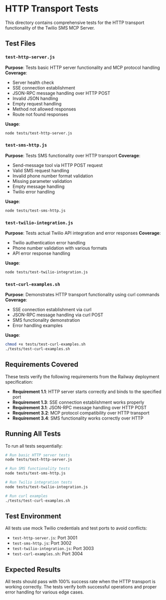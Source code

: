 # HTTP Transport Tests

This directory contains comprehensive tests for the HTTP transport functionality of the Twilio SMS MCP Server.

## Test Files

### `test-http-server.js`
**Purpose**: Tests basic HTTP server functionality and MCP protocol handling
**Coverage**:
- Server health check
- SSE connection establishment 
- JSON-RPC message handling over HTTP POST
- Invalid JSON handling
- Empty request handling
- Method not allowed responses
- Route not found responses

**Usage**:
```bash
node tests/test-http-server.js
```

### `test-sms-http.js`
**Purpose**: Tests SMS functionality over HTTP transport
**Coverage**:
- Send-message tool via HTTP POST request
- Valid SMS request handling
- Invalid phone number format validation
- Missing parameter validation
- Empty message handling
- Twilio error handling

**Usage**:
```bash
node tests/test-sms-http.js
```

### `test-twilio-integration.js`
**Purpose**: Tests actual Twilio API integration and error responses
**Coverage**:
- Twilio authentication error handling
- Phone number validation with various formats
- API error response handling

**Usage**:
```bash
node tests/test-twilio-integration.js
```

### `test-curl-examples.sh`
**Purpose**: Demonstrates HTTP transport functionality using curl commands
**Coverage**:
- SSE connection establishment via curl
- JSON-RPC message handling via curl POST
- SMS functionality demonstration
- Error handling examples

**Usage**:
```bash
chmod +x tests/test-curl-examples.sh
./tests/test-curl-examples.sh
```

## Requirements Covered

These tests verify the following requirements from the Railway deployment specification:

- **Requirement 1.1**: HTTP server starts correctly and binds to the specified port
- **Requirement 1.3**: SSE connection establishment works properly
- **Requirement 3.1**: JSON-RPC message handling over HTTP POST
- **Requirement 3.2**: MCP protocol compatibility over HTTP transport
- **Requirement 3.4**: SMS functionality works correctly over HTTP

## Running All Tests

To run all tests sequentially:

```bash
# Run basic HTTP server tests
node tests/test-http-server.js

# Run SMS functionality tests  
node tests/test-sms-http.js

# Run Twilio integration tests
node tests/test-twilio-integration.js

# Run curl examples
./tests/test-curl-examples.sh
```

## Test Environment

All tests use mock Twilio credentials and test ports to avoid conflicts:
- `test-http-server.js`: Port 3001
- `test-sms-http.js`: Port 3002  
- `test-twilio-integration.js`: Port 3003
- `test-curl-examples.sh`: Port 3004

## Expected Results

All tests should pass with 100% success rate when the HTTP transport is working correctly. The tests verify both successful operations and proper error handling for various edge cases.